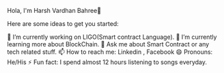 Hola, I'm  Harsh Vardhan Bahree👋

Here are some ideas to get you started:

🔭 I’m currently working on LIGO(Smart contract Language).
🌱 I’m currently learning more about BlockChain.
💬 Ask me about Smart Contract or any tech related stuff.
📫 How to reach me: Linkedin , Facebook
😄 Pronouns: He/His
⚡ Fun fact: I spend almost 12 hours listening to songs everyday.
